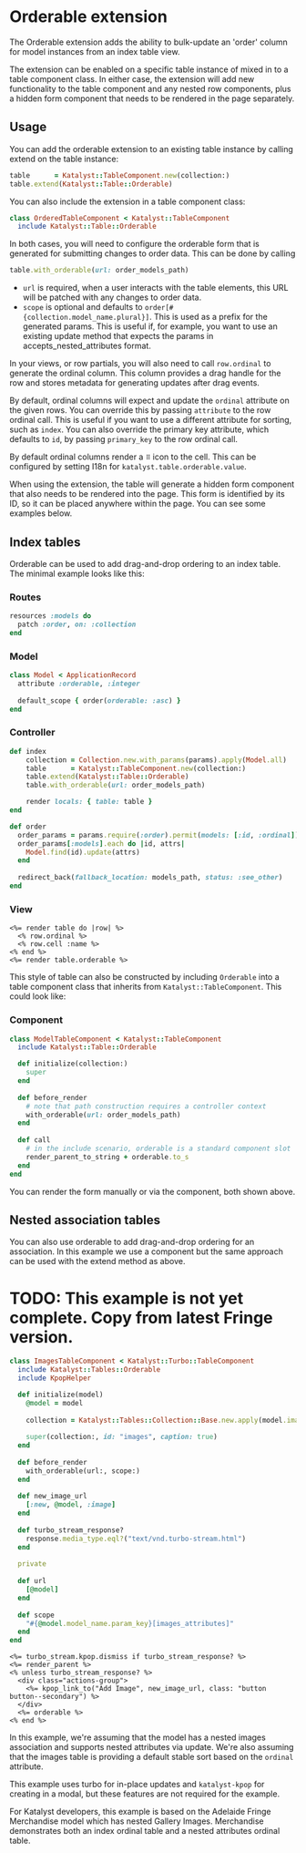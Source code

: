 # Orderable extension

The Orderable extension adds the ability to bulk-update an 'order' column for
model instances from an index table view.

The extension can be enabled on a specific table instance of mixed in to a
table component class. In either case, the extension will add new functionality
to the table component and any nested row components, plus a hidden form 
component that needs to be rendered in the page separately.

## Usage

You can add the orderable extension to an existing table instance by calling
extend on the table instance:

```ruby
table      = Katalyst::TableComponent.new(collection:)
table.extend(Katalyst::Table::Orderable)
```

You can also include the extension in a table component class:

```ruby
class OrderedTableComponent < Katalyst::TableComponent
  include Katalyst::Table::Orderable
```

In both cases, you will need to configure the orderable form that is generated
for submitting changes to order data. This can be done by calling

```ruby
table.with_orderable(url: order_models_path)
```

 * `url` is required, when a user interacts with the table elements, this URL
   will be patched with any changes to order data.
 * `scope` is optional and defaults to `order[#{collection.model_name.plural}]`.
   This is used as a prefix for the generated params. This is useful if, for
   example, you want to use an existing update method that expects the params
   in accepts_nested_attributes format.

In your views, or row partials, you will also need to call `row.ordinal` to
generate the ordinal column. This column provides a drag handle for the row
and stores metadata for generating updates after drag events.

By default, ordinal columns will expect and update the `ordinal` attribute on
the given rows. You can override this by passing `attribute` to the row
ordinal call. This is useful if you want to use a different attribute for
sorting, such as `index`. You can also override the primary key attribute,
which defaults to `id`, by passing `primary_key` to the row ordinal call.

By default ordinal columns render a `⠿` icon to the cell. This can be configured
by setting I18n for `katalyst.table.orderable.value`.

When using the extension, the table will generate a hidden form component that
also needs to be rendered into the page. This form is identified by its ID, so
it can be placed anywhere within the page. You can see some examples below.

## Index tables

Orderable can be used to add drag-and-drop ordering to an index table. The
minimal example looks like this:

### Routes
```ruby
resources :models do
  patch :order, on: :collection
end
```

### Model
```ruby
class Model < ApplicationRecord
  attribute :orderable, :integer
  
  default_scope { order(orderable: :asc) }
end
```

### Controller
```ruby
def index
    collection = Collection.new.with_params(params).apply(Model.all)
    table      = Katalyst::TableComponent.new(collection:)
    table.extend(Katalyst::Table::Orderable)
    table.with_orderable(url: order_models_path)

    render locals: { table: table }
end

def order
  order_params = params.require(:order).permit(models: [:id, :ordinal])
  order_params[:models].each do |id, attrs|
    Model.find(id).update(attrs)
  end
  
  redirect_back(fallback_location: models_path, status: :see_other)
end
```

### View

```erb
<%= render table do |row| %>
  <% row.ordinal %>
  <% row.cell :name %>
<% end %>
<%= render table.orderable %>
```

This style of table can also be constructed by including `Orderable` into a
table component class that inherits from `Katalyst::TableComponent`. This could
look like:

### Component
```ruby
class ModelTableComponent < Katalyst::TableComponent
  include Katalyst::Table::Orderable

  def initialize(collection:)
    super
  end
  
  def before_render
    # note that path construction requires a controller context
    with_orderable(url: order_models_path)
  end
  
  def call
    # in the include scenario, orderable is a standard component slot
    render_parent_to_string + orderable.to_s
  end
end
```

You can render the form manually or via the component, both shown above. 

## Nested association tables

You can also use orderable to add drag-and-drop ordering for an association.
In this example we use a component but the same approach can be used with
the extend method as above.

# TODO: This example is not yet complete. Copy from latest Fringe version.

```ruby
class ImagesTableComponent < Katalyst::Turbo::TableComponent
  include Katalyst::Tables::Orderable
  include KpopHelper

  def initialize(model)
    @model = model
  
    collection = Katalyst::Tables::Collection::Base.new.apply(model.images)
  
    super(collection:, id: "images", caption: true)
  end
  
  def before_render
    with_orderable(url:, scope:)
  end
  
  def new_image_url
    [:new, @model, :image]
  end
  
  def turbo_stream_response?
    response.media_type.eql?("text/vnd.turbo-stream.html")
  end
  
  private
  
  def url
    [@model]
  end
  
  def scope
    "#{@model.model_name.param_key}[images_attributes]"
  end
end
```

```erb
<%= turbo_stream.kpop.dismiss if turbo_stream_response? %>
<%= render_parent %>
<% unless turbo_stream_response? %>
  <div class="actions-group">
    <%= kpop_link_to("Add Image", new_image_url, class: "button button--secondary") %>
  </div>
  <%= orderable %>
<% end %>
```

In this example, we're assuming that the model has a nested images association
and supports nested attributes via update. We're also assuming that the images
table is providing a default stable sort based on the `ordinal` attribute.

This example uses turbo for in-place updates and `katalyst-kpop` for creating in
a modal, but these features are not required for the example.

For Katalyst developers, this example is based on the Adelaide Fringe
Merchandise model which has nested Gallery Images. Merchandise demonstrates both
an index ordinal table and a nested attributes ordinal table.
